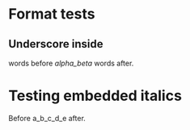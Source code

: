 # Format tests

## Underscore inside

words before _alpha_beta_ words after.

# Testing embedded italics

Before a_b_c_d_e after.
